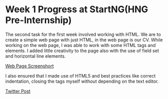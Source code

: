 # Week 1 Progress at StartNG(HNG Pre-Internship)
The second task for the first week involved working with HTML. We are to create a simple web page with just HTML, in the web page is our CV. While working on the web page, I was able to work with some HTML tags and elements. I added little creativity to the page also with the use of field set and horizontal line elements.

[Web Page Screenshort](https://raw.githubusercontent.com/oluwabammydu/My-Profile/master/oluwabamise.png)



I also ensured that I made use of HTML5 and best practices like correct indentation, closing the tags myself without depending on the text editor. 


[Twitter Post](https://mobile.twitter.com/bammydu001/status/1164901728560517120)
